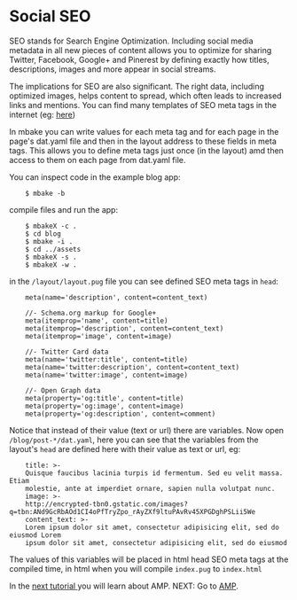 # Social SEO

SEO stands for Search Engine Optimization.
Including social media metadata in all new pieces of content allows you to optimize for sharing Twitter, Facebook, Google+ and Pinerest by defining exactly how titles, descriptions, images and more appear in social streams.

The implications for SEO are also significant. The right data, including optimized images, helps content to spread, which often leads to increased links and mentions. You can find many templates of SEO meta tags in the internet (eg: [here](http://moz.com/blog/meta-data-templates-123))

In mbake you can write values for each meta tag and for each page in the page's dat.yaml file and then in the layout address to these fields in meta tags. This allows you to define meta tags just once (in the layout) amd then access to them on each page from dat.yaml file.

You can inspect code in the example blog app:

        $ mbake -b

compile files and run the app:

        $ mbakeX -c .
        $ cd blog
        $ mbake -i .
        $ cd ../assets
        $ mbakeX -s .
        $ mbakeX -w .

in the `/layout/layout.pug` file you can see defined SEO meta tags in `head`:

        meta(name='description', content=content_text)

        //- Schema.org markup for Google+
        meta(itemprop='name', content=title)
        meta(itemprop='description', content=content_text)
        meta(itemprop='image', content=image)

        //- Twitter Card data
        meta(name='twitter:title', content=title)
        meta(name='twitter:description', content=content_text)
        meta(name='twitter:image', content=image)

        //- Open Graph data
        meta(property='og:title', content=title)
        meta(property='og:image', content=image)
        meta(property='og:description', content=comment)

Notice that instead of their value (text or url) there are variables.
Now open `/blog/post-*/dat.yaml`, here you can see that the variables from the layout's `head` are defined here with their value as text or url, eg:

        title: >-
        Quisque faucibus lacinia turpis id fermentum. Sed eu velit massa. Etiam
        molestie, ante at imperdiet ornare, sapien nulla volutpat nunc.
        image: >-
        http://encrypted-tbn0.gstatic.com/images?q=tbn:ANd9GcRbAOd1CI4oPfTryZpo_rAyZXf9ltuPAvRv45XPGDghPSLii5We
        content_text: >-
        Lorem ipsum dolor sit amet, consectetur adipisicing elit, sed do eiusmod Lorem
        ipsum dolor sit amet, consectetur adipisicing elit, sed do eiusmod

The values of this variables will be placed in html head SEO meta tags at the compiled time, in html when you will compile `index.pug` to `index.html`

In the [next tutorial ](/amp/) you will learn about AMP.
NEXT: Go to [AMP](/amp/).